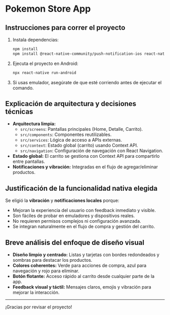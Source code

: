 # Pokemon Store App

## Instrucciones para correr el proyecto

1. Instala dependencias:
   ```bash
   npm install
   npm install @react-native-community/push-notification-ios react-native-push-notification axios
   ```
2. Ejecuta el proyecto en Android:
   ```bash
   npx react-native run-android
   ```
3. Si usas emulador, asegúrate de que esté corriendo antes de ejecutar el comando.

## Explicación de arquitectura y decisiones técnicas

- **Arquitectura limpia:**
  - `src/screens`: Pantallas principales (Home, Detalle, Carrito).
  - `src/components`: Componentes reutilizables.
  - `src/services`: Lógica de acceso a APIs externas.
  - `src/context`: Estado global (carrito) usando Context API.
  - `src/navigation`: Configuración de navegación con React Navigation.
- **Estado global:** El carrito se gestiona con Context API para compartirlo entre pantallas.
- **Notificaciones y vibración:** Integradas en el flujo de agregar/eliminar productos.

## Justificación de la funcionalidad nativa elegida

Se eligió la **vibración** y **notificaciones locales** porque:
- Mejoran la experiencia del usuario con feedback inmediato y visible.
- Son fáciles de probar en emuladores y dispositivos reales.
- No requieren permisos complejos ni configuración avanzada.
- Se integran naturalmente en el flujo de compra y gestión del carrito.

## Breve análisis del enfoque de diseño visual

- **Diseño limpio y centrado:** Listas y tarjetas con bordes redondeados y sombras para destacar los productos.
- **Colores coherentes:** Verde para acciones de compra, azul para navegación y rojo para eliminar.
- **Botón flotante:** Acceso rápido al carrito desde cualquier parte de la app.
- **Feedback visual y táctil:** Mensajes claros, emojis y vibración para mejorar la interacción.

---

¡Gracias por revisar el proyecto!
